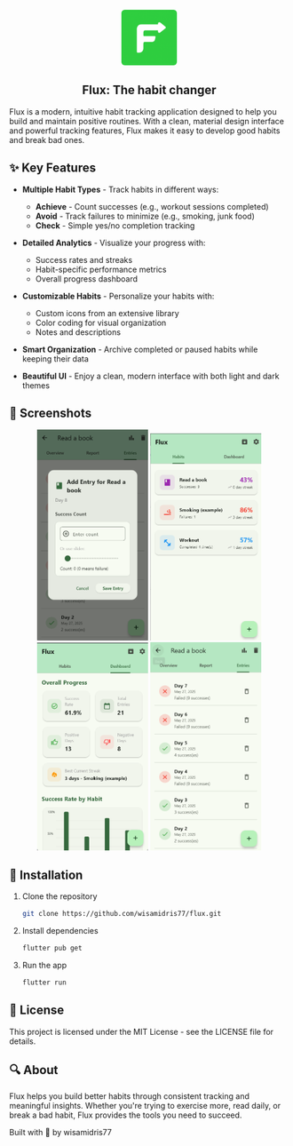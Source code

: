 <p align="center">
  <img src="icons/icon.png" width="100" style="border-radius:6px;" />
</p>

<h2 align="center">Flux: The habit changer</h2>

Flux is a modern, intuitive habit tracking application designed to help you build and maintain positive routines. With a clean, material design interface and powerful tracking features, Flux makes it easy to develop good habits and break bad ones.

## ✨ Key Features

- **Multiple Habit Types** - Track habits in different ways:
  - **Achieve** - Count successes (e.g., workout sessions completed)
  - **Avoid** - Track failures to minimize (e.g., smoking, junk food)
  - **Check** - Simple yes/no completion tracking

- **Detailed Analytics** - Visualize your progress with:
  - Success rates and streaks
  - Habit-specific performance metrics
  - Overall progress dashboard

- **Customizable Habits** - Personalize your habits with:
  - Custom icons from an extensive library
  - Color coding for visual organization
  - Notes and descriptions

- **Smart Organization** - Archive completed or paused habits while keeping their data

- **Beautiful UI** - Enjoy a clean, modern interface with both light and dark themes


## 📱 Screenshots

<div align="center">
  <img src="screenshots/screenshot (1).png" width="200" alt="Home Screen">
  <img src="screenshots/screenshot (2).png" width="200" alt="Habit Details">
  <img src="screenshots/screenshot (3).png" width="200" alt="Statistics">
  <img src="screenshots/screenshot (4).png" width="200" alt="Add Habit">
</div>

## 🚀 Installation

1. Clone the repository
   ```bash
   git clone https://github.com/wisamidris77/flux.git
   ```

2. Install dependencies
   ```bash
   flutter pub get
   ```

3. Run the app
   ```bash
   flutter run
   ```

## 📝 License

This project is licensed under the MIT License - see the LICENSE file for details.

## 🔍 About

Flux helps you build better habits through consistent tracking and meaningful insights. Whether you're trying to exercise more, read daily, or break a bad habit, Flux provides the tools you need to succeed.

Built with 🩷 by wisamidris77
